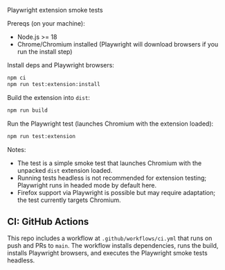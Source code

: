 Playwright extension smoke tests

Prereqs (on your machine):
- Node.js >= 18
- Chrome/Chromium installed (Playwright will download browsers if you run the install step)

Install deps and Playwright browsers:

```cmd
npm ci
npm run test:extension:install
```

Build the extension into `dist`:

```cmd
npm run build
```

Run the Playwright test (launches Chromium with the extension loaded):

```cmd
npm run test:extension
```

Notes:
- The test is a simple smoke test that launches Chromium with the unpacked `dist` extension loaded.
- Running tests headless is not recommended for extension testing; Playwright runs in headed mode by default here.
- Firefox support via Playwright is possible but may require adaptation; the test currently targets Chromium.

CI: GitHub Actions
------------------
This repo includes a workflow at `.github/workflows/ci.yml` that runs on push and PRs to `main`. The workflow installs dependencies, runs the build, installs Playwright browsers, and executes the Playwright smoke tests headless.
